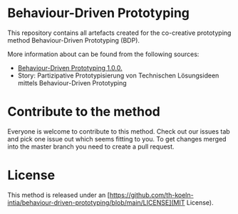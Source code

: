 # Behaviour-Driven Prototyping
This repository contains all artefacts created for the co-creative prototyping method Behaviour-Driven Prototyping (BDP).

More information about can be found from the following sources:

* [Behaviour-Driven Prototyping 1.0.0.](https://portal.intia.de/methods/bdp)
* Story: Partizipative Prototypisierung von Technischen Lösungsideen mittels Behaviour-Driven Prototyping

# Contribute to the method
Everyone is welcome to contribute to this method. Check out our issues tab and pick one issue out which seems fitting to you. To get changes merged into the master branch you need to create a pull request.

# License
This method is released under an [https://github.com/th-koeln-intia/behaviour-driven-prototyping/blob/main/LICENSE](MIT License).
